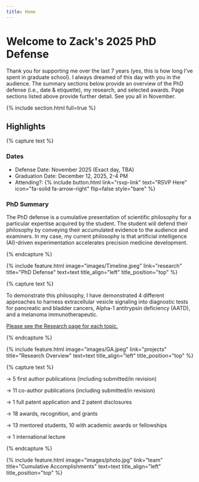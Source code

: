 ```yaml
---
title: Home
---
```


# Welcome to Zack's 2025 PhD Defense

Thank you for supporting me over the last 7 years (yes, this is how long I've spent in graduate school). I always dreamed of this day with you in the audience. The summary sections below provide an overview of the PhD defense (i.e., date & etiquette), my research, and selected awards. Page sections listed above provide further detail. See you all in November.

{% include section.html full=true %}

## Highlights

{% capture text %}

### Dates
- Defense Date: November 2025 (Exact day, TBA)
- Graduation Date: December 12, 2025, 2-4 PM
- Attending?: {% include button.html link="rsvp-link" text="RSVP Here" icon="fa-solid fa-arrow-right" flip=false style="bare" %}


### PhD Summary

The PhD defense is a cumulative presentation of scientific philosophy for a particular expertise acquired by the student. The student will defend their philosophy by conveying their accumulated evidence to the audience and examiners. In my case, my current philosophy is that artificial intelligence (AI)-driven experimentation accelerates precision medicine development.

{% endcapture %}

{% include feature.html image="images/Timeline.jpeg" link="research" title="PhD Defense" text=text title_align="left" title_position="top" %}

{% capture text %}

To demonstrate this philosophy, I have demonstrated 4 different approaches to harness extracellular vesicle signaling into diagnostic tests for pancreatic and bladder cancers, Alpha-1 antitrypsin deficiency (AATD), and a melanoma immunotherapeutic. 

<u>Please see the Research page for each topic.</u>

{% endcapture %}

{% include feature.html image="images/GA.jpeg" link="projects" title="Research Overview" text=text title_align="left" title_position="top" %}

{% capture text %}

  &#8594; 5 first author publications (including submitted/in revision)
  
  &#8594; 11 co-author publications (including submitted/in revision)
  
  &#8594; 1 full patent application and 2 patent disclosures
  
  &#8594; 18 awards, recognition, and grants
  
  &#8594; 13 mentored students, 10 with academic awards or fellowships
  
  &#8594; 1 international lecture

{% endcapture %}

{% include feature.html image="images/photo.jpg" link="team" title="Cumulative Accomplishments" text=text title_align="left" title_position="top" %}

